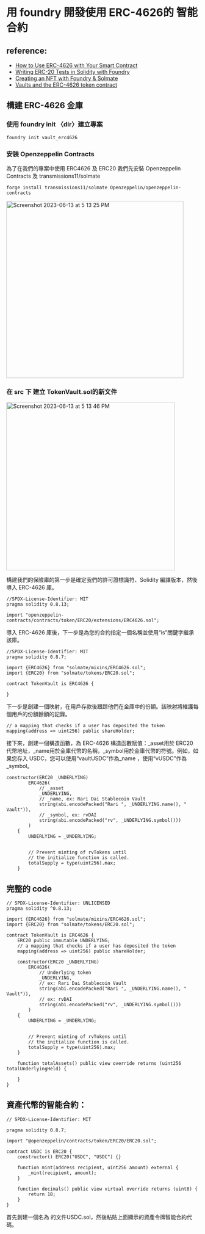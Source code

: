# 用 foundry 開發使用 ERC-4626的 智能合約
## reference:
- [How to Use ERC-4626 with Your Smart Contract](https://www.quicknode.com/guides/ethereum-development/smart-contracts/how-to-use-erc-4626-with-your-smart-contract/)
- [Writing ERC-20 Tests in Solidity with Foundry](https://soliditydeveloper.com/foundry)
- [Creating an NFT with Foundry & Solmate](https://rya-sge.github.io/access-denied/2022/12/20/foundry-tutorial-nft/)
- [Vaults and the ERC-4626 token contract](https://cryptomarketpool.com/vaults-and-the-erc-4626-token-contract/)
## 構建 ERC-4626 金庫
### 使用 foundry init 〈dir〉建立專案
```
foundry init vault_erc4626
```

### 安裝 Openzeppelin Contracts  
為了在我們的專案中使用 ERC4626 及 ERC20 我們先安裝 Openzeppelin Contracts 及 transmissions11/solmate
```
forge install transmissions11/solmate Openzeppelin/openzeppelin-contracts
```
<img width="464" alt="Screenshot 2023-06-13 at 5 13 25 PM" src="https://github.com/CAFECA-IO/KnowledgeManagement/assets/17249354/ad25ca61-4b6d-408a-8209-de5f483e14ff">

### 在 src 下 建立 TokenVault.sol的新文件

<img width="441" alt="Screenshot 2023-06-13 at 5 13 46 PM" src="https://github.com/CAFECA-IO/KnowledgeManagement/assets/17249354/8972099f-bfbb-41ca-ad85-97a7400c4a17">

構建我們的保險庫的第一步是確定我們的許可證標識符、Solidity 編譯版本，然後導入 ERC-4626 庫。
```solidity=
//SPDX-License-Identifier: MIT
pragma solidity 0.8.13;

import "openzeppelin-contracts/contracts/token/ERC20/extensions/ERC4626.sol";
```
導入 ERC-4626 庫後，下一步是為您的合約指定一個名稱並使用“is”關鍵字繼承該庫。

```solidity=
//SPDX-License-Identifier: MIT
pragma solidity 0.8.7;

import {ERC4626} from "solmate/mixins/ERC4626.sol";
import {ERC20} from "solmate/tokens/ERC20.sol";

contract TokenVault is ERC4626 {

}
```
下一步是創建一個映射，在用戶存款後跟踪他們在金庫中的份額。該映射將維護每個用戶的份額餘額的記錄。

```solidity=
// a mapping that checks if a user has deposited the token
mapping(address => uint256) public shareHolder;
```
接下來，創建一個構造函數，為 ERC-4626 構造函數賦值：_asset用於 ERC20 代幣地址，_name用於金庫代幣的名稱，_symbol用於金庫代幣的符號。例如，如果您存入 USDC，您可以使用“vaultUSDC”作為_name ，使用“vUSDC”作為_symbol。
```solidity=
constructor(ERC20 _UNDERLYING)
        ERC4626(
            // _asset
            _UNDERLYING,
            // _name, ex: Rari Dai Stablecoin Vault
            string(abi.encodePacked("Rari ", _UNDERLYING.name(), " Vault")),
            // _symbol, ex: rvDAI
            string(abi.encodePacked("rv", _UNDERLYING.symbol()))
        )
    {
        UNDERLYING = _UNDERLYING;


        // Prevent minting of rvTokens until
        // the initialize function is called.
        totalSupply = type(uint256).max;
    }
```

## 完整的 code
```solidity=
// SPDX-License-Identifier: UNLICENSED
pragma solidity ^0.8.13;

import {ERC4626} from "solmate/mixins/ERC4626.sol";
import {ERC20} from "solmate/tokens/ERC20.sol";

contract TokenVault is ERC4626 {
    ERC20 public immutable UNDERLYING;
    // a mapping that checks if a user has deposited the token
    mapping(address => uint256) public shareHolder;

    constructor(ERC20 _UNDERLYING)
        ERC4626(
            // Underlying token
            _UNDERLYING,
            // ex: Rari Dai Stablecoin Vault
            string(abi.encodePacked("Rari ", _UNDERLYING.name(), " Vault")),
            // ex: rvDAI
            string(abi.encodePacked("rv", _UNDERLYING.symbol()))
        )
    {
        UNDERLYING = _UNDERLYING;


        // Prevent minting of rvTokens until
        // the initialize function is called.
        totalSupply = type(uint256).max;
    }

    function totalAssets() public view override returns (uint256 totalUnderlyingHeld) {
        
    }
}
```

## 資產代幣的智能合約：
```solidity!
// SPDX-License-Identifier: MIT

pragma solidity 0.8.7;

import "@openzeppelin/contracts/token/ERC20/ERC20.sol";

contract USDC is ERC20 {
    constructor() ERC20("USDC", "USDC") {}

    function mint(address recipient, uint256 amount) external {
        _mint(recipient, amount);
    }

    function decimals() public view virtual override returns (uint8) {
        return 18;
    }
}
```

首先創建一個名為 的文件USDC.sol，然後粘貼上面顯示的資產令牌智能合約代碼。





